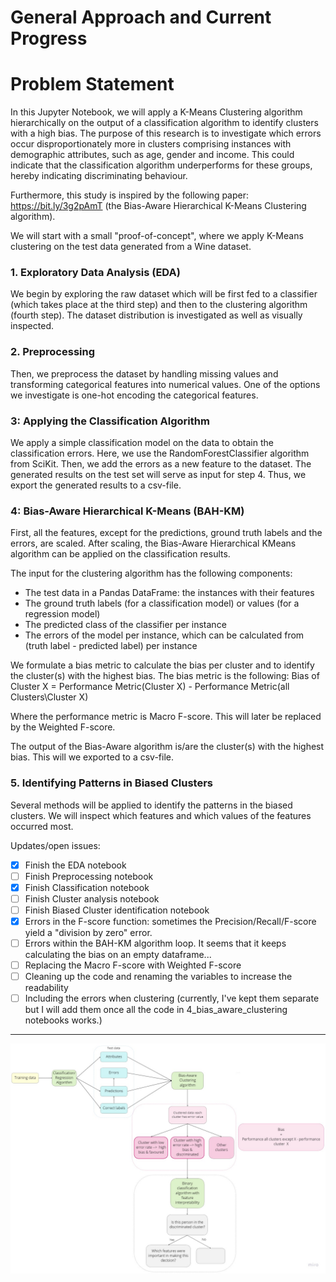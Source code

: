 # General Approach and Current Progress


# Problem Statement
In this Jupyter Notebook, we will apply a K-Means Clustering algorithm hierarchically on the output of a classification algorithm to identify clusters with a high bias. The purpose of this research is to investigate which errors occur disproportionately more in clusters comprising instances with demographic attributes, such as age, gender and income. This could indicate that the classification algorithm underperforms for these groups, hereby indicating discriminating behaviour.

Furthermore, this study is inspired by the following paper: https://bit.ly/3g2pAmT (the Bias-Aware Hierarchical K-Means Clustering algorithm). 

We will start with a small "proof-of-concept", where we apply K-Means clustering on the test data generated from a Wine dataset.

### 1. Exploratory Data Analysis (EDA)
We begin by exploring the raw dataset which will be first fed to a classifier (which takes place at the third step) and then to the clustering algorithm (fourth step). The dataset distribution is investigated as well as visually inspected. 

### 2. Preprocessing 
Then, we preprocess the dataset by handling missing values and transforming categorical features into numerical values. One of the options we investigate is one-hot encoding the categorical features.


### 3: Applying the Classification Algorithm  
We apply a simple classification model on the data to obtain the classification errors. Here, we use the RandomForestClassifier algorithm from SciKit. Then, we add the errors as a new feature to the dataset.
The generated results on the test set will serve as input for step 4. Thus, we export the generated results to a csv-file. 


### 4: Bias-Aware Hierarchical K-Means (BAH-KM)
First, all the features, except for the predictions, ground truth labels and the errors, are scaled. After scaling, the Bias-Aware Hierarchical KMeans algorithm can be applied on the classification results. 

The input for the clustering algorithm has the following components:
- The test data in a Pandas DataFrame: the instances with their features 
- The ground truth labels (for a classification model) or values (for a regression model)
- The predicted class of the classifier per instance
- The errors of the model per instance, which can be calculated from (truth label - predicted label) per instance

We formulate a bias metric to calculate the bias per cluster and to identify the cluster(s) with the highest bias. 
The bias metric is the following:
Bias of Cluster X = Performance Metric(Cluster X) - Performance Metric(all Clusters\Cluster X)

Where the performance metric is Macro F-score. This will later be replaced by the Weighted F-score.

The output of the Bias-Aware algorithm is/are the cluster(s) with the highest bias. This will we exported to a csv-file. 


### 5. Identifying Patterns in Biased Clusters
Several methods will be applied to identify the patterns in the biased clusters. We will inspect which features and which values of the features occurred most. 


Updates/open issues:
- [x] Finish the EDA notebook
- [ ] Finish Preprocessing notebook
- [x] Finish Classification notebook
- [ ] Finish Cluster analysis notebook
- [ ] Finish Biased Cluster identification notebook
- [x] Errors in the F-score function: sometimes the Precision/Recall/F-score yield a "division by zero" error. 
- [ ] Errors within the BAH-KM algorithm loop. It seems that it keeps calculating the bias on an empty dataframe...
- [ ] Replacing the Macro F-score with  Weighted F-score 
- [ ] Cleaning up the code and renaming the variables to increase the readability 
- [ ] Including the errors when clustering (currently, I've kept them separate but I will add them once all the code in 4_bias_aware_clustering notebooks works.)

 -----

 ![plot test 1](./Images/Bias_Workflow.jpg)
